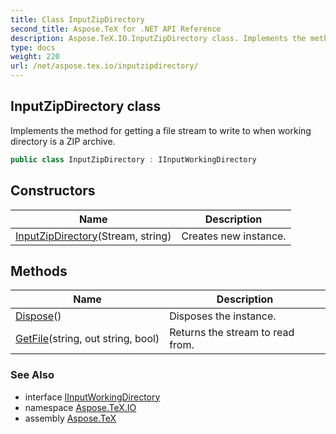 ```yaml
---
title: Class InputZipDirectory
second_title: Aspose.TeX for .NET API Reference
description: Aspose.TeX.IO.InputZipDirectory class. Implements the method for getting a file stream to write to when working directory is a ZIP archive
type: docs
weight: 220
url: /net/aspose.tex.io/inputzipdirectory/
---
```

## InputZipDirectory class

Implements the method for getting a file stream to write to when working directory is a ZIP archive.

```csharp
public class InputZipDirectory : IInputWorkingDirectory
```

## Constructors

| Name | Description |
| --- | --- |
| [InputZipDirectory](inputzipdirectory/)(Stream, string) | Creates new instance. |

## Methods

| Name | Description |
| --- | --- |
| [Dispose](../../aspose.tex.io/inputzipdirectory/dispose/)() | Disposes the instance. |
| [GetFile](../../aspose.tex.io/inputzipdirectory/getfile/)(string, out string, bool) | Returns the stream to read from. |

### See Also

* interface [IInputWorkingDirectory](../iinputworkingdirectory/)
* namespace [Aspose.TeX.IO](../../aspose.tex.io/)
* assembly [Aspose.TeX](../../)


